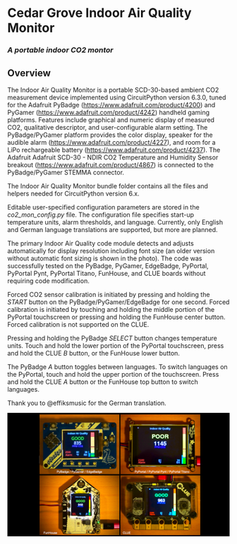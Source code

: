 # Cedar Grove Indoor Air Quality Monitor

### _A portable indoor CO2 montor_

## Overview

The Indoor Air Quality Monitor is a portable SCD-30-based ambient CO2 measurement device implemented using CircuitPython version 6.3.0, tuned for the Adafruit PyBadge (https://www.adafruit.com/product/4200) and PyGamer (https://www.adafruit.com/product/4242) handheld gaming platforms. Features include graphical and numeric display of measured CO2, qualitative descriptor, and user-configurable alarm setting. The PyBadge/PyGamer platform provides the color display, speaker for the audible alarm (https://www.adafruit.com/product/4227), and room for a LiPo rechargeable battery (https://www.adafruit.com/product/4237). The Adafruit Adafruit SCD-30 - NDIR CO2 Temperature and Humidity Sensor breakout (https://www.adafruit.com/product/4867) is connected to the PyBadge/PyGamer STEMMA connector.

The Indoor Air Quality Monitor bundle folder contains all the files and helpers needed for CircuitPython version 6.x.

Editable user-specified configuration parameters are stored in the _co2_mon_config.py_ file. The configuration file specifies start-up temperature units, alarm thresholds, and language. Currently, only English and German language translations are supported, but more are planned.

The primary Indoor Air Quality code module detects and adjusts automatically for display resolution including font size (an older version without automatic font sizing is shown in the photo). The code was successfully tested on the PyBadge, PyGamer, EdgeBadge, PyPortal, PyPortal Pynt, PyPortal Titano, FunHouse, and CLUE boards without requiring code modification.

Forced CO2 sensor calibration is initiated by pressing and holding the _START_ button on the PyBadge/PyGamer/EdgeBadge for one second. Forced calibration is initiated by touching and holding the middle portion of the PyPortal touchscreen or pressing and holding the FunHouse center button. Forced calibration is not supported on the CLUE.

Pressing and holding the PyBadge _SELECT_ button changes temperature units. Touch and hold the lower portion of the PyPortal touchscreen, press and hold the CLUE  _B_ button, or the FunHouse lower button.

The PyBadge _A_ button toggles between languages. To switch languages on the PyPortal, touch and hold the upper portion of the touchscreen. Press and hold the CLUE _A_ button or the FunHouse top button to switch languages.

Thank you to @effiksmusic for the German translation.

![Image of Module](https://github.com/CedarGroveStudios/Indoor_Air_Quality/blob/main/photos_and_graphics/co2_monitor_board_line-up_v2.png)
